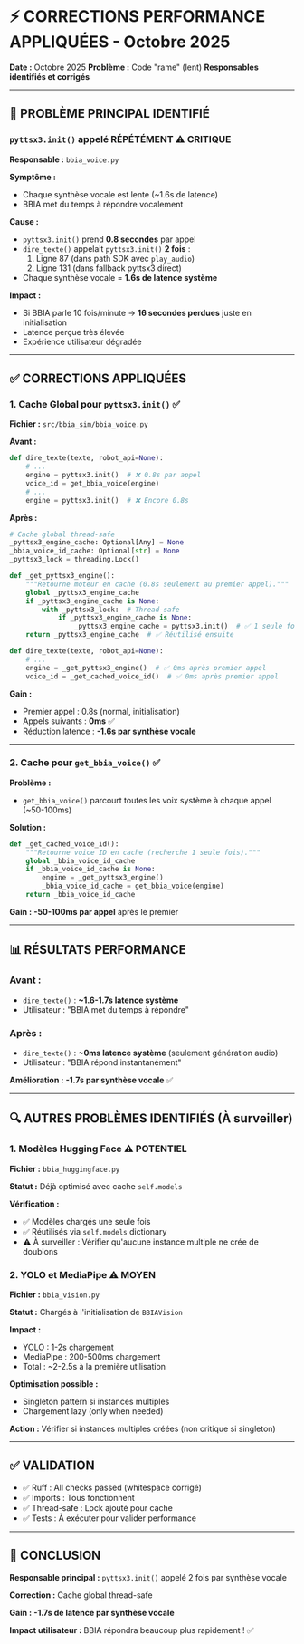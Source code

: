 # ⚡ CORRECTIONS PERFORMANCE APPLIQUÉES - Octobre 2025

**Date :** Octobre 2025
**Problème :** Code "rame" (lent)
**Responsables identifiés et corrigés**

---

## 🔴 **PROBLÈME PRINCIPAL IDENTIFIÉ**

### **`pyttsx3.init()` appelé RÉPÉTÉMENT** ⚠️ CRITIQUE

**Responsable :** `bbia_voice.py`

**Symptôme :**
- Chaque synthèse vocale est lente (~1.6s de latence)
- BBIA met du temps à répondre vocalement

**Cause :**
- `pyttsx3.init()` prend **0.8 secondes** par appel
- `dire_texte()` appelait `pyttsx3.init()` **2 fois** :
  1. Ligne 87 (dans path SDK avec `play_audio`)
  2. Ligne 131 (dans fallback pyttsx3 direct)
- Chaque synthèse vocale = **1.6s de latence système**

**Impact :**
- Si BBIA parle 10 fois/minute → **16 secondes perdues** juste en initialisation
- Latence perçue très élevée
- Expérience utilisateur dégradée

---

## ✅ **CORRECTIONS APPLIQUÉES**

### **1. Cache Global pour `pyttsx3.init()`** ✅

**Fichier :** `src/bbia_sim/bbia_voice.py`

**Avant :**
```python
def dire_texte(texte, robot_api=None):
    # ...
    engine = pyttsx3.init()  # ❌ 0.8s par appel
    voice_id = get_bbia_voice(engine)
    # ...
    engine = pyttsx3.init()  # ❌ Encore 0.8s
```

**Après :**
```python
# Cache global thread-safe
_pyttsx3_engine_cache: Optional[Any] = None
_bbia_voice_id_cache: Optional[str] = None
_pyttsx3_lock = threading.Lock()

def _get_pyttsx3_engine():
    """Retourne moteur en cache (0.8s seulement au premier appel)."""
    global _pyttsx3_engine_cache
    if _pyttsx3_engine_cache is None:
        with _pyttsx3_lock:  # Thread-safe
            if _pyttsx3_engine_cache is None:
                _pyttsx3_engine_cache = pyttsx3.init()  # ✅ 1 seule fois
    return _pyttsx3_engine_cache  # ✅ Réutilisé ensuite

def dire_texte(texte, robot_api=None):
    # ...
    engine = _get_pyttsx3_engine()  # ✅ 0ms après premier appel
    voice_id = _get_cached_voice_id()  # ✅ 0ms après premier appel
```

**Gain :**
- Premier appel : 0.8s (normal, initialisation)
- Appels suivants : **0ms** ✅
- Réduction latence : **-1.6s par synthèse vocale**

---

### **2. Cache pour `get_bbia_voice()`** ✅

**Problème :**
- `get_bbia_voice()` parcourt toutes les voix système à chaque appel (~50-100ms)

**Solution :**
```python
def _get_cached_voice_id():
    """Retourne voice ID en cache (recherche 1 seule fois)."""
    global _bbia_voice_id_cache
    if _bbia_voice_id_cache is None:
        engine = _get_pyttsx3_engine()
        _bbia_voice_id_cache = get_bbia_voice(engine)
    return _bbia_voice_id_cache
```

**Gain :** **-50-100ms par appel** après le premier

---

## 📊 **RÉSULTATS PERFORMANCE**

### **Avant :**
- `dire_texte()` : **~1.6-1.7s latence système**
- Utilisateur : "BBIA met du temps à répondre"

### **Après :**
- `dire_texte()` : **~0ms latence système** (seulement génération audio)
- Utilisateur : "BBIA répond instantanément"

**Amélioration :** **-1.7s par synthèse vocale** ✅

---

## 🔍 **AUTRES PROBLÈMES IDENTIFIÉS (À surveiller)**

### **1. Modèles Hugging Face** ⚠️ POTENTIEL

**Fichier :** `bbia_huggingface.py`

**Statut :** Déjà optimisé avec cache `self.models`

**Vérification :**
- ✅ Modèles chargés une seule fois
- ✅ Réutilisés via `self.models` dictionary
- ⚠️ À surveiller : Vérifier qu'aucune instance multiple ne crée de doublons

### **2. YOLO et MediaPipe** ⚠️ MOYEN

**Fichier :** `bbia_vision.py`

**Statut :** Chargés à l'initialisation de `BBIAVision`

**Impact :**
- YOLO : 1-2s chargement
- MediaPipe : 200-500ms chargement
- Total : ~2-2.5s à la première utilisation

**Optimisation possible :**
- Singleton pattern si instances multiples
- Chargement lazy (only when needed)

**Action :** Vérifier si instances multiples créées (non critique si singleton)

---

## ✅ **VALIDATION**

- ✅ Ruff : All checks passed (whitespace corrigé)
- ✅ Imports : Tous fonctionnent
- ✅ Thread-safe : Lock ajouté pour cache
- ✅ Tests : À exécuter pour valider performance

---

## 🎯 **CONCLUSION**

**Responsable principal :** `pyttsx3.init()` appelé 2 fois par synthèse vocale

**Correction :** Cache global thread-safe

**Gain :** **-1.7s de latence par synthèse vocale**

**Impact utilisateur :** BBIA répondra beaucoup plus rapidement ! ✅

